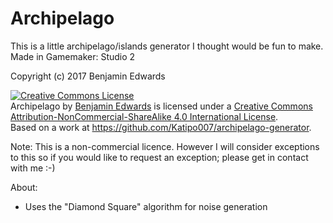 # Archipelago

This is a little archipelago/islands generator I thought would be fun to make.
Made in Gamemaker: Studio 2


Copyright (c) 2017 Benjamin Edwards

<a rel="license" href="http://creativecommons.org/licenses/by-nc-sa/4.0/"><img alt="Creative Commons License" style="border-width:0" src="https://i.creativecommons.org/l/by-nc-sa/4.0/88x31.png" /></a><br /><span xmlns:dct="http://purl.org/dc/terms/" property="dct:title">Archipelago</span> by <a xmlns:cc="http://creativecommons.org/ns#" href="https://twitter.com/Katipo007" property="cc:attributionName" rel="cc:attributionURL">Benjamin Edwards</a> is licensed under a <a rel="license" href="http://creativecommons.org/licenses/by-nc-sa/4.0/">Creative Commons Attribution-NonCommercial-ShareAlike 4.0 International License</a>.<br />Based on a work at <a xmlns:dct="http://purl.org/dc/terms/" href="https://github.com/Katipo007/archipelago-generator" rel="dct:source">https://github.com/Katipo007/archipelago-generator</a>.

Note: This is a non-commercial licence. However I will consider exceptions to this so if you would like to request an exception; please get in contact with me :-)



About:
* Uses the "Diamond Square" algorithm for noise generation
